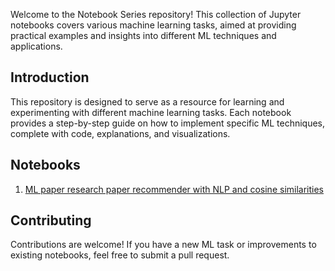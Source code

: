 Welcome to the Notebook Series repository! This collection of Jupyter notebooks covers various machine learning tasks, aimed at providing practical examples and insights into different ML techniques and applications.

## Introduction
This repository is designed to serve as a resource for learning and experimenting with different machine learning tasks. Each notebook provides a step-by-step guide on how to implement specific ML techniques, complete with code, explanations, and visualizations.

## Notebooks
1. [ML paper research paper recommender with NLP and cosine similarities](https://github.com/cyberholics/Notebook-Series-Machine-Learning-Tasks/blob/main/NLP/ml-paper-recommender.ipynb)

## Contributing
Contributions are welcome! If you have a new ML task or improvements to existing notebooks, feel free to submit a pull request.
